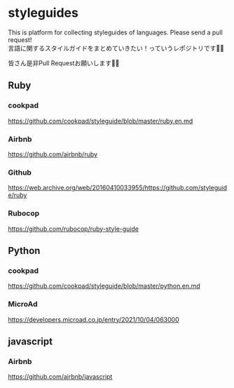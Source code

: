 # styleguides
This is platform for collecting styleguides of languages.
Please send a pull request!  
言語に関するスタイルガイドをまとめていきたい！っていうレポジトリです🙇‍♂️

皆さん是非Pull Requestお願いします🙇‍♂️

## Ruby
### cookpad
https://github.com/cookpad/styleguide/blob/master/ruby.en.md

### Airbnb
https://github.com/airbnb/ruby

### Github
https://web.archive.org/web/20160410033955/https://github.com/styleguide/ruby

### Rubocop
https://github.com/rubocop/ruby-style-guide

## Python
### cookpad
https://github.com/cookpad/styleguide/blob/master/python.en.md

### MicroAd
https://developers.microad.co.jp/entry/2021/10/04/063000 

## javascript
### Airbnb
https://github.com/airbnb/javascript

